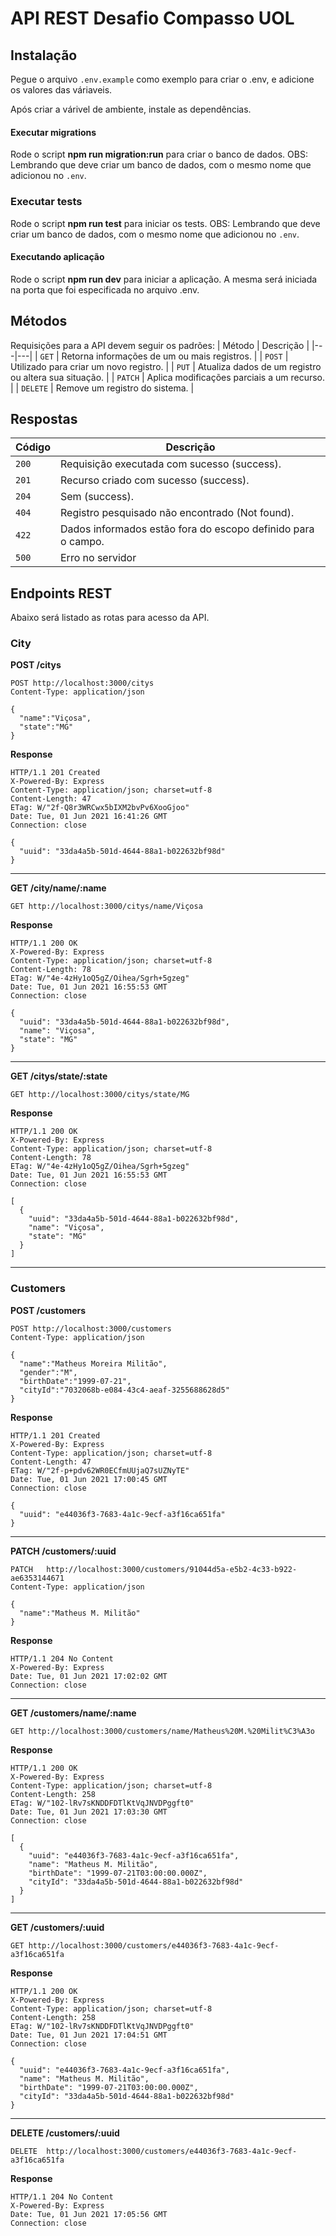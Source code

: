 # API REST Desafio Compasso UOL 

## Instalação
Pegue o arquivo `.env.example` como exemplo para criar o .env, e adicione os valores das váriaveis.

Após criar a várivel de ambiente, instale as dependências.

#### Executar migrations
Rode o script **npm run migration:run** para criar o banco de dados.
OBS: Lembrando que deve criar um banco de dados, com o mesmo nome que adicionou no `.env`.


### Executar tests
Rode o script **npm run test** para iniciar os tests.
OBS: Lembrando que deve criar um banco de dados, com o mesmo nome que adicionou no `.env`.


#### Executando aplicação
Rode o script **npm run dev** para iniciar a aplicação. A mesma será iniciada na porta que foi especificada no arquivo .env.



## Métodos
Requisições para a API devem seguir os padrões:
| Método | Descrição |
|---|---|
| `GET` | Retorna informações de um ou mais registros. |
| `POST` | Utilizado para criar um novo registro. |
| `PUT` | Atualiza dados de um registro ou altera sua situação. |
| `PATCH` | Aplica modificações parciais a um recurso. |
| `DELETE` | Remove um registro do sistema. |


## Respostas
| Código | Descrição |
|---|---|
| `200` | Requisição executada com sucesso (success).|
| `201` | Recurso criado com sucesso (success).|
| `204` | Sem (success).|
| `404` | Registro pesquisado não encontrado (Not found).|
| `422` | Dados informados estão fora do escopo definido para o campo.|
| `500` | Erro no servidor|



## Endpoints REST
Abaixo será listado as rotas para acesso da API.

### City

  **POST /citys**

    POST http://localhost:3000/citys
    Content-Type: application/json

    {
      "name":"Viçosa",
      "state":"MG"
    }


  **Response**

    HTTP/1.1 201 Created
    X-Powered-By: Express
    Content-Type: application/json; charset=utf-8
    Content-Length: 47
    ETag: W/"2f-Q8r3WRCwx5bIXM2bvPv6XooGjoo"
    Date: Tue, 01 Jun 2021 16:41:26 GMT
    Connection: close

    {
      "uuid": "33da4a5b-501d-4644-88a1-b022632bf98d"
    }


--------------------------------------------------------------------------------
**GET /city/name/:name**

    GET http://localhost:3000/citys/name/Viçosa

  **Response**

    HTTP/1.1 200 OK
    X-Powered-By: Express
    Content-Type: application/json; charset=utf-8
    Content-Length: 78
    ETag: W/"4e-4zHy1oQ5gZ/Oihea/Sgrh+5gzeg"
    Date: Tue, 01 Jun 2021 16:55:53 GMT
    Connection: close

    {
      "uuid": "33da4a5b-501d-4644-88a1-b022632bf98d",
      "name": "Viçosa",
      "state": "MG"
    }
--------------------------------------------------------------------------------

**GET /citys/state/:state**

    GET http://localhost:3000/citys/state/MG

  **Response**

    HTTP/1.1 200 OK
    X-Powered-By: Express
    Content-Type: application/json; charset=utf-8
    Content-Length: 78
    ETag: W/"4e-4zHy1oQ5gZ/Oihea/Sgrh+5gzeg"
    Date: Tue, 01 Jun 2021 16:55:53 GMT
    Connection: close

    [
      {
        "uuid": "33da4a5b-501d-4644-88a1-b022632bf98d",
        "name": "Viçosa",
        "state": "MG"
      }
    ]



--------------------------------------------------------------------------------

### Customers

  **POST /customers**

    POST http://localhost:3000/customers
    Content-Type: application/json

    {
      "name":"Matheus Moreira Militão",
      "gender":"M",
      "birthDate":"1999-07-21",
      "cityId":"7032068b-e084-43c4-aeaf-3255688628d5"
    }


  **Response**

    HTTP/1.1 201 Created
    X-Powered-By: Express
    Content-Type: application/json; charset=utf-8
    Content-Length: 47
    ETag: W/"2f-p+pdv62WR0ECfmUUjaQ7sUZNyTE"
    Date: Tue, 01 Jun 2021 17:00:45 GMT
    Connection: close

    {
      "uuid": "e44036f3-7683-4a1c-9ecf-a3f16ca651fa"
    }


--------------------------------------------------------------------------------
**PATCH /customers/:uuid**

    PATCH   http://localhost:3000/customers/91044d5a-e5b2-4c33-b922-ae6353144671
    Content-Type: application/json

    {
      "name":"Matheus M. Militão"
    }


  **Response**

    HTTP/1.1 204 No Content
    X-Powered-By: Express
    Date: Tue, 01 Jun 2021 17:02:02 GMT
    Connection: close
--------------------------------------------------------------------------------

**GET /customers/name/:name**

    GET http://localhost:3000/customers/name/Matheus%20M.%20Milit%C3%A3o

  **Response**

    HTTP/1.1 200 OK
    X-Powered-By: Express
    Content-Type: application/json; charset=utf-8
    Content-Length: 258
    ETag: W/"102-lRv7sKNDDFDTlKtVqJNVDPggft0"
    Date: Tue, 01 Jun 2021 17:03:30 GMT
    Connection: close

    [
      {
        "uuid": "e44036f3-7683-4a1c-9ecf-a3f16ca651fa",
        "name": "Matheus M. Militão",
        "birthDate": "1999-07-21T03:00:00.000Z",
        "cityId": "33da4a5b-501d-4644-88a1-b022632bf98d"
      }
    ]
--------------------------------------------------------------------------------
**GET /customers/:uuid**

    GET http://localhost:3000/customers/e44036f3-7683-4a1c-9ecf-a3f16ca651fa

  **Response**

    HTTP/1.1 200 OK
    X-Powered-By: Express
    Content-Type: application/json; charset=utf-8
    Content-Length: 258
    ETag: W/"102-lRv7sKNDDFDTlKtVqJNVDPggft0"
    Date: Tue, 01 Jun 2021 17:04:51 GMT
    Connection: close

    {
      "uuid": "e44036f3-7683-4a1c-9ecf-a3f16ca651fa",
      "name": "Matheus M. Militão",
      "birthDate": "1999-07-21T03:00:00.000Z",
      "cityId": "33da4a5b-501d-4644-88a1-b022632bf98d"
    }
    
--------------------------------------------------------------------------------
**DELETE /customers/:uuid**

    DELETE  http://localhost:3000/customers/e44036f3-7683-4a1c-9ecf-a3f16ca651fa

  **Response**

    HTTP/1.1 204 No Content
    X-Powered-By: Express
    Date: Tue, 01 Jun 2021 17:05:56 GMT
    Connection: close

